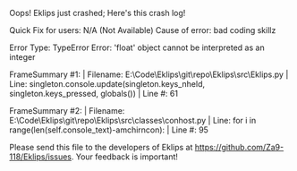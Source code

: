 Oops! Eklips just crashed;
Here's this crash log!

Quick Fix for users: N/A (Not Available)
Cause of error: bad coding skillz

Error Type: TypeError
Error: 'float' object cannot be interpreted as an integer

FrameSummary #1:
  | Filename: E:\Code\Eklips\git\repo\Eklips\src\Eklips.py
  | Line: singleton.console.update(singleton.keys_nheld, singleton.keys_pressed, globals())
  | Line #: 61

FrameSummary #2:
  | Filename: E:\Code\Eklips\git\repo\Eklips\src\classes\conhost.py
  | Line: for i in range(len(self.console_text)-amchirncon):
  | Line #: 95


Please send this file to the developers of Eklips at https://github.com/Za9-118/Eklips/issues. 
Your feedback is important!